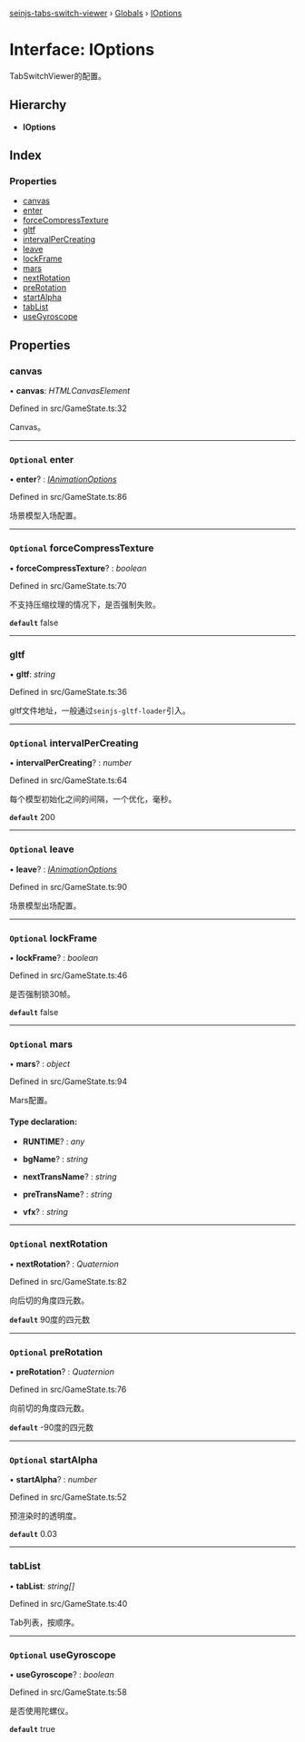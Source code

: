 [seinjs-tabs-switch-viewer](../README.md) › [Globals](../globals.md) › [IOptions](ioptions.md)

# Interface: IOptions

TabSwitchViewer的配置。

## Hierarchy

* **IOptions**

## Index

### Properties

* [canvas](ioptions.md#canvas)
* [enter](ioptions.md#optional-enter)
* [forceCompressTexture](ioptions.md#optional-forcecompresstexture)
* [gltf](ioptions.md#gltf)
* [intervalPerCreating](ioptions.md#optional-intervalpercreating)
* [leave](ioptions.md#optional-leave)
* [lockFrame](ioptions.md#optional-lockframe)
* [mars](ioptions.md#optional-mars)
* [nextRotation](ioptions.md#optional-nextrotation)
* [preRotation](ioptions.md#optional-prerotation)
* [startAlpha](ioptions.md#optional-startalpha)
* [tabList](ioptions.md#tablist)
* [useGyroscope](ioptions.md#optional-usegyroscope)

## Properties

###  canvas

• **canvas**: *HTMLCanvasElement*

Defined in src/GameState.ts:32

Canvas。

___

### `Optional` enter

• **enter**? : *[IAnimationOptions](ianimationoptions.md)*

Defined in src/GameState.ts:86

场景模型入场配置。

___

### `Optional` forceCompressTexture

• **forceCompressTexture**? : *boolean*

Defined in src/GameState.ts:70

不支持压缩纹理的情况下，是否强制失败。

**`default`** false

___

###  gltf

• **gltf**: *string*

Defined in src/GameState.ts:36

gltf文件地址，一般通过`seinjs-gltf-loader`引入。

___

### `Optional` intervalPerCreating

• **intervalPerCreating**? : *number*

Defined in src/GameState.ts:64

每个模型初始化之间的间隔，一个优化，毫秒。

**`default`** 200

___

### `Optional` leave

• **leave**? : *[IAnimationOptions](ianimationoptions.md)*

Defined in src/GameState.ts:90

场景模型出场配置。

___

### `Optional` lockFrame

• **lockFrame**? : *boolean*

Defined in src/GameState.ts:46

是否强制锁30帧。

**`default`** false

___

### `Optional` mars

• **mars**? : *object*

Defined in src/GameState.ts:94

Mars配置。

#### Type declaration:

* **RUNTIME**? : *any*

* **bgName**? : *string*

* **nextTransName**? : *string*

* **preTransName**? : *string*

* **vfx**? : *string*

___

### `Optional` nextRotation

• **nextRotation**? : *Quaternion*

Defined in src/GameState.ts:82

向后切的角度四元数。

**`default`** 90度的四元数

___

### `Optional` preRotation

• **preRotation**? : *Quaternion*

Defined in src/GameState.ts:76

向前切的角度四元数。

**`default`** -90度的四元数

___

### `Optional` startAlpha

• **startAlpha**? : *number*

Defined in src/GameState.ts:52

预渲染时的透明度。

**`default`** 0.03

___

###  tabList

• **tabList**: *string[]*

Defined in src/GameState.ts:40

Tab列表，按顺序。

___

### `Optional` useGyroscope

• **useGyroscope**? : *boolean*

Defined in src/GameState.ts:58

是否使用陀螺仪。

**`default`** true
